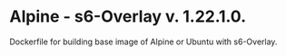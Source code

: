 # Alpine - s6-Overlay v. 1.22.1.0.
Dockerfile for building base image of Alpine or Ubuntu with s6-Overlay.
